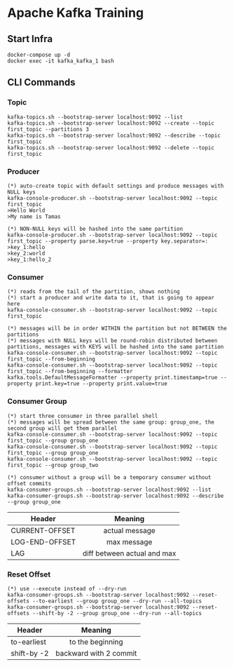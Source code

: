 # Apache Kafka Training

## Start Infra

`docker-compose up -d`<br />
`docker exec -it kafka_kafka_1 bash`

## CLI Commands

### Topic

`kafka-topics.sh --bootstrap-server localhost:9092 --list`<br />
`kafka-topics.sh --bootstrap-server localhost:9092 --create --topic first_topic --partitions 3`<br />
`kafka-topics.sh --bootstrap-server localhost:9092 --describe --topic first_topic`<br />
`kafka-topics.sh --bootstrap-server localhost:9092 --delete --topic first_topic`<br />

### Producer

`(*) auto-create topic with default settings and produce messages with NULL keys`<br />
`kafka-console-producer.sh --bootstrap-server localhost:9092 --topic first_topic`<br />
`>Hello World`<br />
`>My name is Tamas`

`(*) NON-NULL keys will be hashed into the same partition`<br />
`kafka-console-producer.sh --bootstrap-server localhost:9092 --topic first_topic --property parse.key=true --property key.separator=:`<br />
`>key_1:hello`<br />
`>key_2:world`<br />
`>key_1:hello_2`

### Consumer

`(*) reads from the tail of the partition, shows nothing`<br />
`(*) start a producer and write data to it, that is going to appear here`<br />
`kafka-console-consumer.sh --bootstrap-server localhost:9092 --topic first_topic`<br />

`(*) messages will be in order WITHIN the partition but not BETWEEN the partitions`<br />
`(*) messages with NULL keys will be round-robin distributed between partitions, messages with KEYS will be hashed into the same partition`<br />
`kafka-console-consumer.sh --bootstrap-server localhost:9092 --topic first_topic --from-beginning`<br />
`kafka-console-consumer.sh --bootstrap-server localhost:9092 --topic first_topic --from-beginning --formatter kafka.tools.DefaultMessageFormatter --property print.timestamp=true --property print.key=true --property print.value=true`<br />

### Consumer Group

`(*) start three consumer in three parallel shell`<br />
`(*) messages will be spread between the same group: group_one, the second group will get them parallel`<br />
`kafka-console-consumer.sh --bootstrap-server localhost:9092 --topic first_topic --group group_one`<br />
`kafka-console-consumer.sh --bootstrap-server localhost:9092 --topic first_topic --group group_one`<br />
`kafka-console-consumer.sh --bootstrap-server localhost:9092 --topic first_topic --group group_two`

`(*) consumer without a group will be a temporary consumer without offset commits`<br />
`kafka-consumer-groups.sh --bootstrap-server localhost:9092 --list`<br />
`kafka-consumer-groups.sh --bootstrap-server localhost:9092 --describe --group group_one`<br />

| Header        | Meaning           |
| ------------- |:-------------:|
| CURRENT-OFFSET      | actual message
| LOG-END-OFFSET      | max message
| LAG | diff between actual and max

### Reset Offset

`(*) use --execute instead of --dry-run`<br />
`kafka-consumer-groups.sh --bootstrap-server localhost:9092 --reset-offsets --to-earliest --group group_one --dry-run --all-topics`<br />
`kafka-consumer-groups.sh --bootstrap-server localhost:9092 --reset-offsets --shift-by -2 --group group_one --dry-run --all-topics`

| Header        | Meaning           |
| ------------- |:-------------:|
| to-earliest     | to the beginning
| shift-by -2      | backward with 2 commit